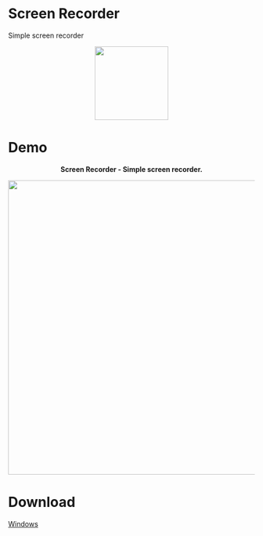 # Screen Recorder
Simple screen recorder
<p align="center">
<img src="https://github.com/era7imOSS/ScreenRecorder/blob/main/Interface/images/icon.png" width="150" > 
</p>

# Demo

<p align="center">
<strong>Screen Recorder - Simple screen recorder.</strong>
</p>
<p align="center">
<img src="" width="600">  
</p> 

# Download  

<a href="" rel="nofollow">Windows</a>









